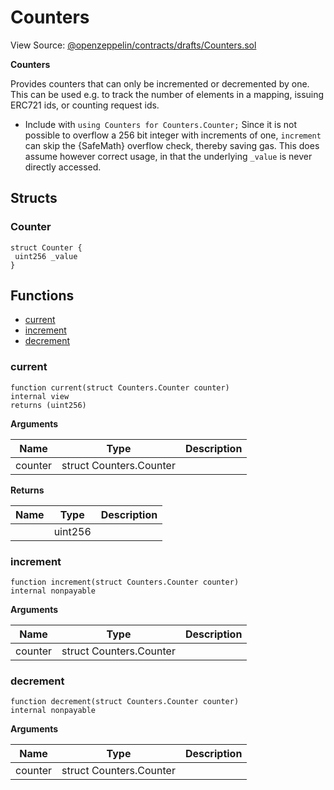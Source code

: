 # Counters

View Source: [@openzeppelin/contracts/drafts/Counters.sol](https://github.com/Dapp-Wizards/Avastars-Contracts/blob/master/@openzeppelin/contracts/drafts/Counters.sol)

**Counters** 

Provides counters that can only be incremented or decremented by one. This can be used e.g. to track the number
of elements in a mapping, issuing ERC721 ids, or counting request ids.
 * Include with `using Counters for Counters.Counter;`
Since it is not possible to overflow a 256 bit integer with increments of one, `increment` can skip the {SafeMath}
overflow check, thereby saving gas. This does assume however correct usage, in that the underlying `_value` is never
directly accessed.

## Structs
### Counter

```solidity
struct Counter {
 uint256 _value
}
```

## **Functions**

- [current](#current)
- [increment](#increment)
- [decrement](#decrement)

### current

```solidity
function current(struct Counters.Counter counter)
internal view
returns (uint256)
```

**Arguments**

| Name        | Type           | Description  |
| ------------- |------------- | -----|
| counter | struct Counters.Counter |  | 

**Returns**

| Name        | Type           | Description  |
| ------------- |------------- | -----|
|  | uint256 |  | 

### increment

```solidity
function increment(struct Counters.Counter counter)
internal nonpayable
```

**Arguments**

| Name        | Type           | Description  |
| ------------- |------------- | -----|
| counter | struct Counters.Counter |  | 

### decrement

```solidity
function decrement(struct Counters.Counter counter)
internal nonpayable
```

**Arguments**

| Name        | Type           | Description  |
| ------------- |------------- | -----|
| counter | struct Counters.Counter |  | 

